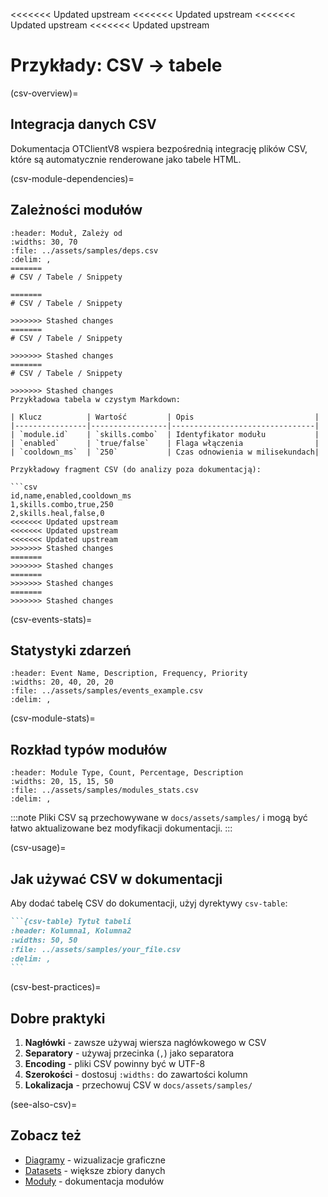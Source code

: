 <<<<<<< Updated upstream
<<<<<<< Updated upstream
<<<<<<< Updated upstream
<<<<<<< Updated upstream
# Przykłady: CSV → tabele

(csv-overview)=
## Integracja danych CSV

Dokumentacja OTClientV8 wspiera bezpośrednią integrację plików CSV, które są automatycznie renderowane jako tabele HTML.

(csv-module-dependencies)=
## Zależności modułów

```{csv-table} Zależności między modułami
:header: Moduł, Zależy od
:widths: 30, 70
:file: ../assets/samples/deps.csv
:delim: ,
=======
# CSV / Tabele / Snippety

=======
# CSV / Tabele / Snippety

>>>>>>> Stashed changes
=======
# CSV / Tabele / Snippety

>>>>>>> Stashed changes
=======
# CSV / Tabele / Snippety

>>>>>>> Stashed changes
Przykładowa tabela w czystym Markdown:

| Klucz          | Wartość         | Opis                           |
|----------------|-----------------|--------------------------------|
| `module.id`    | `skills.combo`  | Identyfikator modułu           |
| `enabled`      | `true/false`    | Flaga włączenia                |
| `cooldown_ms`  | `250`           | Czas odnowienia w milisekundach|

Przykładowy fragment CSV (do analizy poza dokumentacją):

```csv
id,name,enabled,cooldown_ms
1,skills.combo,true,250
2,skills.heal,false,0
<<<<<<< Updated upstream
<<<<<<< Updated upstream
<<<<<<< Updated upstream
>>>>>>> Stashed changes
=======
>>>>>>> Stashed changes
=======
>>>>>>> Stashed changes
=======
>>>>>>> Stashed changes
```

(csv-events-stats)=
## Statystyki zdarzeń

```{csv-table} Zdarzenia systemowe
:header: Event Name, Description, Frequency, Priority
:widths: 20, 40, 20, 20
:file: ../assets/samples/events_example.csv
:delim: ,
```

(csv-module-stats)=
## Rozkład typów modułów

```{csv-table} Statystyki modułów według typu
:header: Module Type, Count, Percentage, Description
:widths: 20, 15, 15, 50
:file: ../assets/samples/modules_stats.csv
:delim: ,
```

:::note
Pliki CSV są przechowywane w `docs/assets/samples/` i mogą być łatwo aktualizowane bez modyfikacji dokumentacji.
:::

(csv-usage)=
## Jak używać CSV w dokumentacji

Aby dodać tabelę CSV do dokumentacji, użyj dyrektywy `csv-table`:

````markdown
```{csv-table} Tytuł tabeli
:header: Kolumna1, Kolumna2
:widths: 50, 50
:file: ../assets/samples/your_file.csv
:delim: ,
```
````

(csv-best-practices)=
## Dobre praktyki

1. **Nagłówki** - zawsze używaj wiersza nagłówkowego w CSV
2. **Separatory** - używaj przecinka (`,`) jako separatora
3. **Encoding** - pliki CSV powinny być w UTF-8
4. **Szerokości** - dostosuj `:widths:` do zawartości kolumn
5. **Lokalizacja** - przechowuj CSV w `docs/assets/samples/`

(see-also-csv)=
## Zobacz też

* [Diagramy](diagrams.md) - wizualizacje graficzne
* [Datasets](../datasets/index.md) - większe zbiory danych
* [Moduły](../chapters/03_modules.md) - dokumentacja modułów
